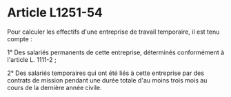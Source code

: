 # Article L1251-54

Pour calculer les effectifs d'une entreprise de travail temporaire, il est tenu compte :

1° Des salariés permanents de cette entreprise, déterminés conformément à l'article L. 1111-2 ;

2° Des salariés temporaires qui ont été liés à cette entreprise par des contrats de mission pendant une durée totale d'au moins trois mois au cours de la dernière année civile.